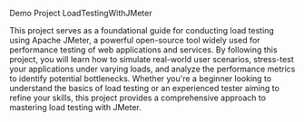 Demo Project LoadTestingWithJMeter

This project serves as a foundational guide for conducting load testing using Apache JMeter, a powerful open-source tool widely used for performance testing of web applications and services. By following this project, you will learn how to simulate real-world user scenarios, stress-test your applications under varying loads, and analyze the performance metrics to identify potential bottlenecks. Whether you're a beginner looking to understand the basics of load testing or an experienced tester aiming to refine your skills, this project provides a comprehensive approach to mastering load testing with JMeter.
